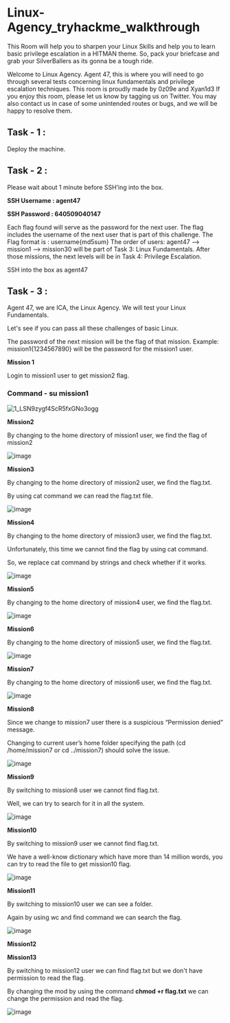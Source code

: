 # Linux-Agency_tryhackme_walkthrough
This Room will help you to sharpen your Linux Skills and help you to learn basic privilege escalation in a HITMAN theme. So, pack your briefcase and grab your SilverBallers as its gonna be a tough ride.

Welcome to Linux Agency. Agent 47, this is where you will need to go through several tests concerning linux fundamentals and privilege escalation techniques.
This room is proudly made by 0z09e and Xyan1d3
If you enjoy this room, please let us know by tagging us on Twitter. You may also contact us in case of some unintended routes or bugs, and we will be happy to resolve them.

## Task - 1 :
Deploy the machine.

## Task - 2 : 
Please wait about 1 minute before SSH’ing into the box.

**SSH Username : agent47**

**SSH Password : 640509040147**

Each flag found will serve as the password for the next user. The flag includes the username of the next user that is part of this challenge. The Flag format is : username{md5sum}
The order of users: agent47 --> mission1 --> mission30 will be part of Task 3: Linux Fundamentals.
After those missions, the next levels will be in Task 4: Privilege Escalation.

SSH into the box as agent47

## Task - 3 :
Agent 47, we are ICA, the Linux Agency. We will test your Linux Fundamentals. 

Let's see if you can pass all these challenges of basic Linux. 

The password of the next mission will be the flag of that mission. Example: mission1{1234567890} will be the password for the mission1 user.

**Mission 1**

Login to mission1 user to get mission2 flag. 

### Command - su mission1 ###

![1_LSN9zygf4ScR5fxGNo3ogg](https://github.com/user-attachments/assets/cf499da4-9a7a-4f8a-812c-94e5534e76fc)

**Mission2**

By changing to the home directory of mission1 user, we find the flag of mission2

![image](https://github.com/user-attachments/assets/dddc69a6-30d1-4e8b-99ec-9567fe044f01)

**Mission3**

By changing to the home directory of mission2 user, we find the flag.txt.

By using cat command we can read the flag.txt file.

![image](https://github.com/user-attachments/assets/fc60b97e-4171-422a-bca0-98865842346e)

**Mission4**

By changing to the home directory of mission3 user, we find the flag.txt.

Unfortunately, this time we cannot find the flag by using cat command.

So, we replace cat command by strings and check whether if it works.

![image](https://github.com/user-attachments/assets/044567b9-4eeb-45d8-8cea-50e207c1d504)

**Mission5**

By changing to the home directory of mission4 user, we find the flag.txt.

![image](https://github.com/user-attachments/assets/ad247ad5-11dd-4f16-99c2-db9b3ccc7c3a)

**Mission6**

By changing to the home directory of mission5 user, we find the flag.txt.

![image](https://github.com/user-attachments/assets/979b8f54-9988-4f81-be2f-f90ca5f52c38)

**Mission7**

By changing to the home directory of mission6 user, we find the flag.txt.

![image](https://github.com/user-attachments/assets/1bddf203-0afb-4ed7-8818-5c22c1239d77)

**Mission8**

Since we change to mission7 user there is a suspicious “Permission denied” message.

Changing to current user’s home folder specifying the path (cd /home/mission7 or cd ../mission7) should solve the issue.

![image](https://github.com/user-attachments/assets/59ed698c-98b8-4a97-b33a-9b33c7f62b4d)

**Mission9**

By switching to mission8 user we cannot find flag.txt.

Well, we can try to search for it in all the system.

![image](https://github.com/user-attachments/assets/6fd6c4e8-c41d-421a-801e-42d89f3747e1)

**Mission10**

By switching to mission9 user we cannot find flag.txt.

We have a well-know dictionary which have more than 14 million words, you can try to read the file to get mission10 flag.

![image](https://github.com/user-attachments/assets/15bfd3a7-92eb-49d0-968a-240aec1dbfc1)

**Mission11**

By switching to mission10 user we can see a folder.

Again by using wc and find command we can search the flag.

![image](https://github.com/user-attachments/assets/4c4e23cc-e5e4-4547-a30b-76822127a627)

**Mission12**

**Mission13**

By switching to mission12 user we can find flag.txt but we don't have permission to read the flag.

By changing the mod by using the command **chmod +r flag.txt** we can change the permission and read the flag.

![image](https://github.com/user-attachments/assets/076b4618-3142-4e0c-adfa-6b30684b3a89)

